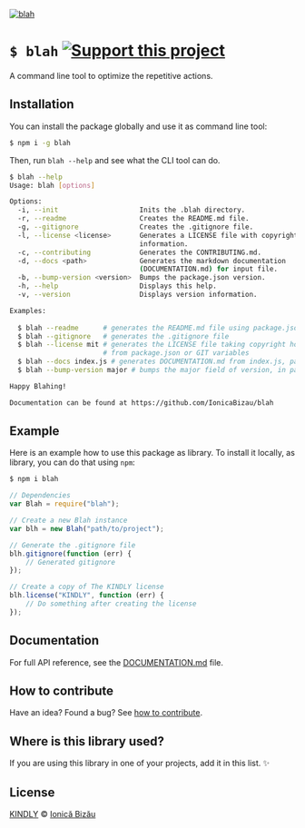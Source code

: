 [![blah](http://i.imgur.com/at4TK2R.png)](#)

# `$ blah` [![Support this project][donate-now]][paypal-donations]

A command line tool to optimize the repetitive actions.

## Installation

You can install the package globally and use it as command line tool:

```sh
$ npm i -g blah
```

Then, run `blah --help` and see what the CLI tool can do.

```sh
$ blah --help
Usage: blah [options]

Options:
  -i, --init                    Inits the .blah directory.             
  -r, --readme                  Creates the README.md file.            
  -g, --gitignore               Creates the .gitignore file.           
  -l, --license <license>       Generates a LICENSE file with copyright
                                information.                           
  -c, --contributing            Generates the CONTRIBUTING.md.         
  -d, --docs <path>             Generates the markdown documentation   
                                (DOCUMENTATION.md) for input file.     
  -b, --bump-version <version>  Bumps the package.json version.        
  -h, --help                    Displays this help.                    
  -v, --version                 Displays version information.          

Examples:
  
  $ blah --readme      # generates the README.md file using package.json
  $ blah --gitignore   # generates the .gitignore file
  $ blah --license mit # generates the LICENSE file taking copyright holder information
                       # from package.json or GIT variables
  $ blah --docs index.js # generates DOCUMENTATION.md from index.js, parsing JSDoc comments
  $ blah --bump-version major # bumps the major field of version, in package.json file

Happy Blahing!

Documentation can be found at https://github.com/IonicaBizau/blah
```

## Example

Here is an example how to use this package as library. To install it locally, as library, you can do that using `npm`:

```sh
$ npm i blah
```

```js
// Dependencies
var Blah = require("blah");

// Create a new Blah instance
var blh = new Blah("path/to/project");

// Generate the .gitignore file
blh.gitignore(function (err) {
    // Generated gitignore
});

// Create a copy of The KINDLY license
blh.license("KINDLY", function (err) {
    // Do something after creating the license
});
```

## Documentation

For full API reference, see the [DOCUMENTATION.md][docs] file.

## How to contribute
Have an idea? Found a bug? See [how to contribute][contributing].

## Where is this library used?
If you are using this library in one of your projects, add it in this list. :sparkles:

## License

[KINDLY][license] © [Ionică Bizău][website]

[license]: http://ionicabizau.github.io/kindly-license/?author=Ionic%C4%83%20Biz%C4%83u%20%3Cbizauionica@gmail.com%3E&year=2014

[website]: http://ionicabizau.net
[paypal-donations]: https://www.paypal.com/cgi-bin/webscr?cmd=_s-xclick&hosted_button_id=RVXDDLKKLQRJW
[donate-now]: http://i.imgur.com/6cMbHOC.png

[contributing]: /CONTRIBUTING.md
[docs]: /DOCUMENTATION.md